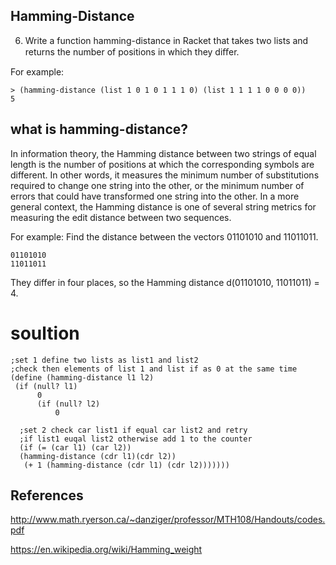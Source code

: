 ## Hamming-Distance
6. Write a function hamming-distance in Racket that takes two lists and returns the number of positions in which they diﬀer.

For example:
```racket
> (hamming-distance (list 1 0 1 0 1 1 1 0) (list 1 1 1 1 0 0 0 0)) 
5
```
## what is hamming-distance?
In information theory, the Hamming distance between two strings of equal length is the number of positions at which the corresponding symbols are different. In other words, it measures the minimum number of substitutions required to change one string into the other, or the minimum number of errors that could have transformed one string into the other. In a more general context, the Hamming distance is one of several string metrics for measuring the edit distance between two sequences.

For example:
Find the distance between the vectors 01101010 and 11011011.
```
01101010
11011011
```
They differ in four places, so the Hamming distance d(01101010, 11011011) = 4.
# soultion
```racket
;set 1 define two lists as list1 and list2
;check then elements of list 1 and list if as 0 at the same time
(define (hamming-distance l1 l2)
 (if (null? l1) 
      0 
      (if (null? l2)
          0
 ```
 ```racket
   ;set 2 check car list1 if equal car list2 and retry 
   ;if list1 euqal list2 otherwise add 1 to the counter
   (if (= (car l1) (car l2)) 
   (hamming-distance (cdr l1)(cdr l2))
    (+ 1 (hamming-distance (cdr l1) (cdr l2)))))))
 ```
 ## References
 http://www.math.ryerson.ca/~danziger/professor/MTH108/Handouts/codes.pdf
 
 https://en.wikipedia.org/wiki/Hamming_weight
